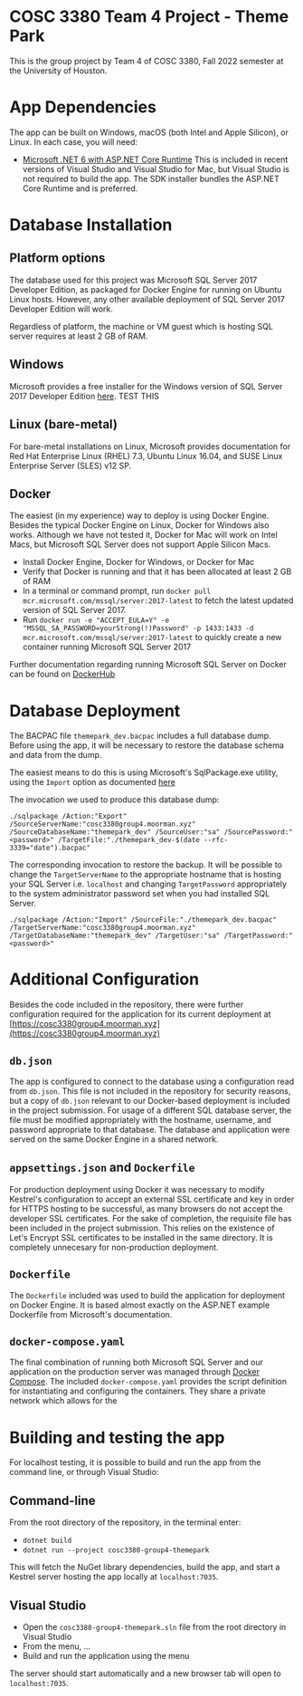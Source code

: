 # COSC 3380 Team 4 Project - Theme Park

This is the group project by Team 4 of COSC 3380, Fall 2022 semester at the University of Houston.

# App Dependencies

The app can be built on Windows, macOS (both Intel and Apple Silicon), or Linux. In each case, you will need:

* [Microsoft .NET 6 with ASP.NET Core Runtime](https://dotnet.microsoft.com/en-us/download/dotnet/6.0) This is included in recent versions of Visual Studio and Visual Studio for Mac, but Visual Studio is not required to build the app. The SDK installer bundles the ASP.NET Core Runtime and is preferred.

# Database Installation

## Platform options

The database used for this project was Microsoft SQL Server 2017 Developer Edition, as packaged for Docker Engine for running on Ubuntu Linux hosts. However, any other available deployment of SQL Server 2017 Developer Edition will work.

Regardless of platform, the machine or VM guest which is hosting SQL server requires at least 2 GB of RAM.

## Windows

Microsoft provides a free installer for the Windows version of SQL Server 2017 Developer Edition [here](https://www.microsoft.com/en-IN/sql-server/sql-server-downloads). TEST THIS

## Linux (bare-metal)

For bare-metal installations on Linux, Microsoft provides documentation for Red Hat Enterprise Linux (RHEL) 7.3, Ubuntu Linux 16.04, and SUSE Linux Enterprise Server (SLES) v12 SP.

## Docker

The easiest (in my experience) way to deploy is using Docker Engine. Besides the typical Docker Engine on Linux, Docker for Windows also works. Although we have not tested it, Docker for Mac will work on Intel Macs, but Microsoft SQL Server does not support Apple Silicon Macs.

* Install Docker Engine, Docker for Windows, or Docker for Mac
* Verify that Docker is running and that it has been allocated at least 2 GB of RAM
* In a terminal or command prompt, run `docker pull mcr.microsoft.com/mssql/server:2017-latest` to fetch the latest updated version of SQL Server 2017.
* Run `docker run -e "ACCEPT_EULA=Y" -e "MSSQL_SA_PASSWORD=yourStrong(!)Password" -p 1433:1433 -d mcr.microsoft.com/mssql/server:2017-latest` to quickly create a new container running Microsoft SQL Server 2017

Further documentation regarding running Microsoft SQL Server on Docker can be found on [DockerHub](https://hub.docker.com/_/microsoft-mssql-server)

# Database Deployment

The BACPAC file `themepark_dev.bacpac` includes a full database dump. Before using the app, it will be necessary to restore the database schema and data from the dump.

The easiest means to do this is using Microsoft's SqlPackage.exe utility, using the `Import` option as documented [here](https://learn.microsoft.com/en-us/sql/tools/sqlpackage/sqlpackage?view=sql-server-ver16)

The invocation we used to produce this database dump:

```
./sqlpackage /Action:"Export" /SourceServerName:"cosc3380group4.moorman.xyz" /SourceDatabaseName:"themepark_dev" /SourceUser:"sa" /SourcePassword:"<password>" /TargetFile:"./themepark_dev-$(date --rfc-3339="date").bacpac"
```

The corresponding invocation to restore the backup. It will be possible to change the `TargetServerName` to the appropriate hostname that is hosting your SQL Server i.e. `localhost` and changing `TargetPassword` appropriately to the system administrator password set when you had installed SQL Server.

```
./sqlpackage /Action:"Import" /SourceFile:"./themepark_dev.bacpac" /TargetServerName:"cosc3380group4.moorman.xyz" /TargetDatabaseName:"themepark_dev" /TargetUser:"sa" /TargetPassword:"<password>"
```

# Additional Configuration

Besides the code included in the repository, there were further configuration required for the application for its current deployment at [https://cosc3380group4.moorman.xyz](https://cosc3380group4.moorman.xyz)

## `db.json`

The app is configured to connect to the database using a configuration read from `db.json`. This file is not included in the repository for security reasons, but a copy of `db.json` relevant to our Docker-based deployment is included in the project submission. For usage of a different SQL database server, the file must be modified appropriately with the hostname, username, and password appropriate to that database. The database and application were served on the same Docker Engine in a shared network.

## `appsettings.json` and `Dockerfile`

For production deployment using Docker it was necessary to modify Kestrel's configuration to accept an external SSL certificate and key in order for HTTPS hosting to be successful, as many browsers do not accept the developer SSL certificates. For the sake of completion, the requisite file has been included in the project submission. This relies on the existence of Let's Encrypt SSL certificates to be installed in the same directory. It is completely unnecesary for non-production deployment.

## `Dockerfile`

The `Dockerfile` included was used to build the application for deployment on Docker Engine. It is based almost exactly on the ASP.NET example Dockerfile from Microsoft's documentation.

## `docker-compose.yaml`

The final combination of running both Microsoft SQL Server and our application on the production server was managed through [Docker Compose](https://docs.docker.com/compose/). The included `docker-compose.yaml` provides the script definition for instantiating and configuring the containers. They share a private network which allows for the 

# Building and testing the app

For localhost testing, it is possible to build and run the app from the command line, or through Visual Studio:

## Command-line

From the root directory of the repository, in the terminal enter:

* `dotnet build`
* `dotnet run --project cosc3380-group4-themepark`

This will fetch the NuGet library dependencies, build the app, and start a Kestrel server hosting the app locally at `localhost:7035`.

## Visual Studio

* Open the `cosc3380-group4-themepark.sln` file from the root directory in Visual Studio
* From the menu, ...
* Build and run the application using the menu

The server should start automatically and a new browser tab will open to `localhost:7035`.
